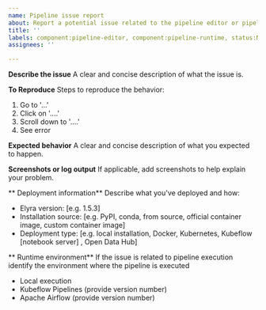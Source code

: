 ```yaml
---
name: Pipeline issue report
about: Report a potential issue related to the pipeline editor or pipeline execution
title: ''
labels: component:pipeline-editor, component:pipeline-runtime, status:Needs Triage
assignees: ''

---
```


**Describe the issue**
A clear and concise description of what the issue is.

**To Reproduce**
Steps to reproduce the behavior:
1. Go to '...'
2. Click on '....'
3. Scroll down to '....'
4. See error

**Expected behavior**
A clear and concise description of what you expected to happen.

**Screenshots or log output**
If applicable, add screenshots to help explain your problem.

** Deployment information**
Describe what you've deployed and how:
 - Elyra version: [e.g. 1.5.3]
 - Installation source: [e.g. PyPI, conda, from source, official container image, custom container image]
 - Deployment type: [e.g. local installation, Docker, Kubernetes, Kubeflow [notebook server] , Open Data Hub]

** Runtime environment**
If the issue is related to pipeline execution identify the environment where the pipeline is executed
 - Local execution
 - Kubeflow Pipelines (provide version number)
 - Apache Airflow (provide version number)
